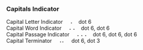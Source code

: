 ### Capitals Indicator

Capital Letter Indicator&nbsp;&nbsp;&nbsp;&nbsp;&#x2820;&nbsp;&nbsp;&nbsp;&nbsp;dot 6  
Capital Word Indicator&nbsp;&nbsp;&nbsp;&nbsp;&#x2820;&#x2820;&nbsp;&nbsp;&nbsp;&nbsp;dot 6, dot 6  
Capital Passage Indicator&nbsp;&nbsp;&nbsp;&nbsp;&#x2820;&#x2820;&#x2820;&nbsp;&nbsp;&nbsp;&nbsp;dot 6, dot 6, dot 6  
Capital Terminator&nbsp;&nbsp;&nbsp;&nbsp;&#x2820;&#x2804;&nbsp;&nbsp;&nbsp;&nbsp;dot 6, dot 3  
